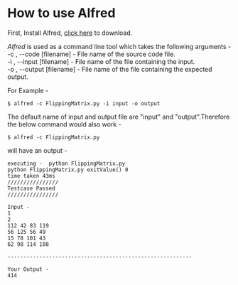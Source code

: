 # How to use Alfred

First, Install Alfred, [click here](https://sourceforge.net/projects/nkg447-alfred/) to download.

*Alfred* is used as a command line tool which takes the following arguments - <br />
-c , --code [filename] - File name of the source code file.<br />
-i , --input [filename] - File name of the file containing the input.<br />
-o , --output [filename] - File name of the file containing the expected output.<br />

For Example - 
```
$ alfred -c FlippingMatrix.py -i input -o output 
```
The default name of input and output file are "input" and "output".Therefore the below command would also work -
```
$ alfred -c FlippingMatrix.py
```
will have an output - 
```
executing -  python FlippingMatrix.py
python FlippingMatrix.py exitValue() 0
time taken 43ms
////////////////
Testcase Passed
////////////////

Input - 
1
2
112 42 83 119
56 125 56 49
15 78 101 43
62 98 114 108

----------------------------------------------------------

Your Output - 
414

```
